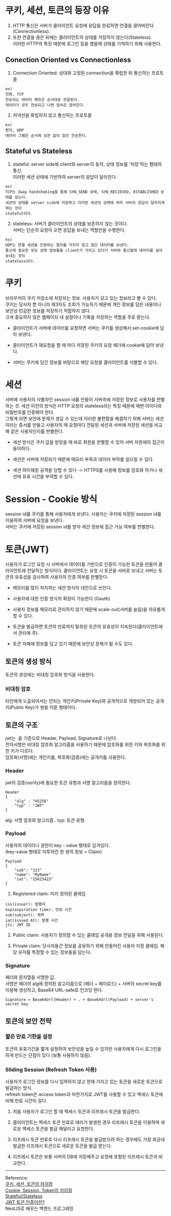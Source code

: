 # 쿠키, 세션, 토큰의 등장 이유

1. HTTP 통신은 서버가 클라이언트 요청에 응답을 완료하면 연결을 끊어버린다(Connectionless).
2. 또한 연결을 끊은 뒤에는 클라이언트의 상태를 저장하지 않는다(Stateless).  
   이러한 HTTP의 특징 때문에 로그인 등을 했을때 상태를 기억하기 위해 사용한다.

## Conection Oriented vs Connectionless

1. Connection Oriented: 상대와 고정된 connection을 확립한 뒤 통신하는 프로토콜

```
ex)
전화, TCP
전송되는 데이터 패킷은 순서대로 전달된다.
데이터가 모두 전송되고 나면 접속은 끊어진다.
```

2. 커넥션을 확립하지 않고 통신하는 프로토콜

```
ex)
편지, UDP
데이터 그램은 순서에 상관 없이 일단 전송한다.
```

## Stateful vs Stateless

1. stateful: server side에 client와 server의 동작, 상태 정보를 '저장'하는 형태의 통신.  
   이러한 세션 상태에 기반하여 server의 응답이 달라진다.

```
ex)
TCP는 3way handshaking을 통해 SYN_SEND 상태, SYN_RECIEVED, ESTABLISHED 상태를 갖는다.
세션의 상태를 server side에 저장하고 이러한 세션의 상태에 따라 서버의 응답이 달라지게 하는 것이
stateful이다.
```

2. stateless: 서버가 클라이언트의 상태를 보존하지 않는 것이다.  
   서버는 단순히 요청이 오면 응답을 보내는 역할만을 수행한다.

```
ex)
UDP는 연결 세션을 인증하는 절차를 거치지 않고 일단 데이터를 보낸다.
통신에 필요한 모든 상태 정보들을 client가 가지고 있다가 서버와 통신할때 데이터를 실어 보내는 것이
stateless이다.
```

# 쿠키

브라우저의 쿠키 저장소에 저장되는 정보. 사용자가 갖고 있는 정보라고 볼 수 있다.  
쿠키는 당사자 뿐 아니라 제3자도 조회가 가능하기 때문에 개인 정보를 담은 내용이나 보안상 민감한 정보를 저장하기 적합하지 않다.  
크게 중요하지 않은 웹페이지 내 설정이나 기록을 저장하는 역할을 주로 맡는다.

- 클라이언트가 서버에 데이터를 요청하면 서버는 쿠키를 생성해서 set-cookie에 담아 보낸다.

- 클라이언트가 재요청을 할 때 마다 저장된 쿠키의 요청 헤더에 cookie에 담아 보낸다.

- 서버는 쿠키에 담긴 정보를 바탕으로 해당 요청을 클라이언트를 식별할 수 있다.

# 세션

서버에 사용자의 식별자인 session id를 만들어 서버측에 저장된 정보로 사용자를 판별하는 것.
세션 이전의 방식은 HTTP 요청의 stateless라는 특징 때문에 매번 아이디와 비밀번호를 인증해야 한다.  
그렇게 되면 보안에 문제가 생길 수 있는데 이러한 불편함을 해결하기 위해 서버는 세션이라는 증서를 만들고 사용자의 매 요청마다 전달된 세션과 서버에 저장된 세션을 비교해 같은 사용자인지를 판별한다.

- 세션 방식은 쿠키 값을 받았을 때 바로 회원을 판별할 수 있어 서버 자원에의 접근이 용이하다.

- 세션은 서버에 저장되기 때문에 메모리 부족과 데이터 부하를 일으킬 수 있다.

- 세션 하이재킹 공격을 당할 수 있다 -> HTTPS를 사용해 정보를 암호화 하거나 세션에 유효 시간을 부여할 수 있다.

# Session - Cookie 방식

session id를 쿠키를 통해 사용자에게 보낸다.
사용자는 쿠키에 저장된 session id를 이용하여 서버에 요청을 보낸다.  
서버는 쿠키에 저장된 session id를 받아 세션 정보에 접근 가능 여부를 판별한다.

# 토큰(JWT)

사용자가 로그인 요청 시 서버에서 데이터를 기반으로 인증이 가능한 토큰을 만들어 클라이언트에 전달하는 방식이다. 클라이언트는 요청 시 토큰을 서버로 보내고 서버는 토큰의 유효성을 검사하여 사용자의 인증 여부를 판별한다.

- 메모리를 많이 차지하는 세션 방식의 대안으로 쓰인다.

- 사용자에 대한 인증 방식의 확장이 가능한다 (Oauth)

- 사용자 정보를 메모리로 관리하지 않기 때문에 scale-out(서버를 늘림)을 자유롭게 할 수 있다.

- 토큰을 발급하면 토큰의 만료까지 탈취된 토큰의 유효성이 지속된다(클라이언트에서 관리에 주).

- 토큰 자체에 정보를 담고 있기 때문에 보안상 문제가 될 수도 있다.

## 토큰의 생성 방식

토큰의 생성에는 비대칭 암호화 방식을 사용한다.

### 비대칭 암호

타인에게 노출되어서는 안되는 개인키(Private Key)와 공개적으로 개방되어 있는 공개키(Public Key)가 쌍을 이룬 형태이다.

## 토큰의 구조

jwt는 .을 기준으로 Header, Payload, Signature로 나뉜다.  
전자서명은 비대칭 암호화 알고리즘을 사용하기 때문에 암호화를 위한 키와 복호화를 위한 키가 다르다.  
암호화(서명)에는 개인키를, 복호화(검증)에는 공개키를 사용한다.

### Header

jwt의 검증(verify)에 필요한 토큰 유형과 서명 알고리즘을 정의한다.

```
Header
{
    "alg" : "HS256"
    "typ" : "JWT"
}
```

alg: 서명 암호화 알고리즘 .
typ: 토큰 유형.

### Payload

사용자의 데이터나 권한이 key - value 형태로 담겨있다.  
(key-value 형태로 이루어진 한 쌍의 정보 = Claim)

```
Payload
{
    "sub": "123"
    "name": "MyName"
    "iat": "15623423"
}
```

1. Registered claim: 미리 정의된 클레임

```
iss(issuer): 발행자
exp(expiration time): 만료 시간
sub(subject): 제목
iat(issued At): 발행 시간
jti: JWT ID
```

2. Public claim: 사용자가 정의할 수 있는 클레임 공개용 정보 전달을 위해 사용된다.

3. Private claim: 당사자들간 정보를 공유하기 위해 만들어진 사용자 지정 클레임. 해당 유저를 특정할 수 있는 정보들을 담는다.

### Signature

헤더와 문자열을 서명한 값.  
서명은 헤더의 alg에 정의된 알고리즘으로 (헤더 + 페이로드) + 서버의 secret key를 이용해 생성하고, Base64 URL-safe로 인코딩 한다.

```
Signature = Base64Url(Header) + . + Base64Url(Payload) + server's secret key
```

## 토큰의 보안 전략

### 짧은 만료 기한을 설정

토큰의 유효기간을 짧게 설정하여 보안성을 높일 수 있지만 사용자에게 다시 로그인을 하게 만드는 단점이 있다 (보통 사용하지 않음).

### Sliding Session (Refresh Token 사용)

사용자가 로그인 정보를 다시 입력하지 않고 현재 가지고 있는 토큰을 새로운 토큰으로 발급하는 방식.  
refresh token은 access token과 마찬가지로 JWT를 사용할 수 있고 액세스 토큰에 비해 만료 시간이 길다.

1. 처음 사용자가 로그인 할 때 액세스 토큰과 리프레시 토큰을 발급한다.

2. 클라이언트는 엑세스 토큰 만료로 에러가 발생한 경우 리프레시 토큰을 이용하여 새로운 액세스 토큰을 발급 해달라고 요청한다.

3. 리프레시 토큰 만료로 다시 리프레시 토큰을 발급받으려 하는 경우에도 가장 최긍네 발급한 리프레시 토큰으로 새로운 토큰을 발급 받는다.

4. 리프레시 토큰은 보통 서버의 DB에 저장해주고 요청에 포함된 리프레시 토큰과 비교한다.

---

Reference:  
[쿠키, 세션, 토큰의 차이점](https://velog.io/@jung5318/%EC%BF%A0%ED%82%A4-%EC%84%B8%EC%85%98-%ED%86%A0%ED%81%B0%EC%9D%98-%EC%B0%A8%EC%9D%B4%EC%A0%90)  
[Cookie, Session, Token의 차이점](https://tofusand-dev.tistory.com/89)  
[Stateful/Stateless](<https://inpa.tistory.com/entry/WEB-%F0%9F%93%9A-Stateful-Stateless-%EC%A0%95%EB%A6%AC#Stateless_(%EB%AC%B4%EC%83%81%ED%83%9C)>)  
[JWT 토큰 인증이란?](https://inpa.tistory.com/entry/WEB-%F0%9F%93%9A-JWTjson-web-token-%EB%9E%80-%F0%9F%92%AF-%EC%A0%95%EB%A6%AC#JWT_%EA%B5%AC%EC%A1%B0)  
NestJS로 배우는 백엔드 프로그래밍
